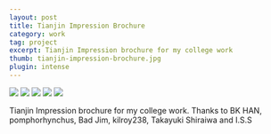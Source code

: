 ```yaml
---
layout: post
title: Tianjin Impression Brochure
category: work
tag: project
excerpt: Tianjin Impression brochure for my college work
thumb: tianjin-impression-brochure.jpg
plugin: intense
---
```


<img src="{{ site.file }}/tianjin-impression-brochure-01.jpg">

<img src="{{ site.file }}/tianjin-impression-brochure-02.jpg">

<img src="{{ site.file }}/tianjin-impression-brochure-03.jpg">

<img src="{{ site.file }}/tianjin-impression-brochure-04.jpg">

<img src="{{ site.file }}/tianjin-impression-brochure-05.jpg">

<p>Tianjin Impression brochure for my college work. Thanks to BK HAN, pomphorhynchus, Bad Jim, kilroy238, Takayuki Shiraiwa and I.S.S</p>
